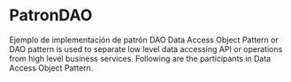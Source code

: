 # PatronDAO
Ejemplo de implementación de patrón DAO
Data Access Object Pattern or DAO pattern is used to separate low level data accessing API or operations from high level business services. Following are the participants in Data Access Object Pattern.
